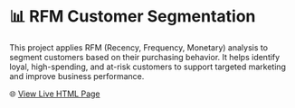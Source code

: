 # 📊 RFM Customer Segmentation

This project applies RFM (Recency, Frequency, Monetary) analysis to segment customers based on their purchasing behavior. It helps identify loyal, high-spending, and at-risk customers to support targeted marketing and improve business performance.

🌐 [View Live HTML Page](https://dkanawat.github.io/RFM-Customer-Segmentation/rfm-segmentation.html)


